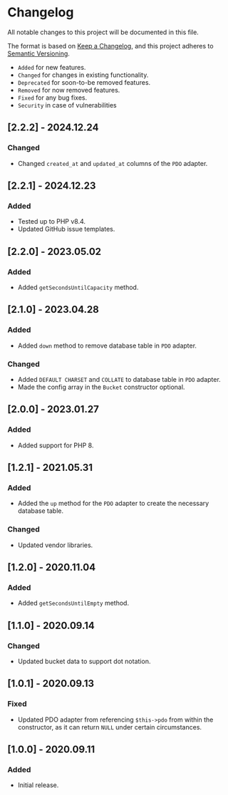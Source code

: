 # Changelog

All notable changes to this project will be documented in this file.

The format is based on [Keep a Changelog](https://keepachangelog.com/en/1.0.0/),
and this project adheres to [Semantic Versioning](https://semver.org/spec/v2.0.0.html).

- `Added` for new features.
- `Changed` for changes in existing functionality.
- `Deprecated` for soon-to-be removed features.
- `Removed` for now removed features.
- `Fixed` for any bug fixes.
- `Security` in case of vulnerabilities

## [2.2.2] - 2024.12.24

### Changed

- Changed `created_at` and `updated_at` columns of the `PDO` adapter.

## [2.2.1] - 2024.12.23

### Added

- Tested up to PHP v8.4.
- Updated GitHub issue templates.

## [2.2.0] - 2023.05.02

### Added

- Added `getSecondsUntilCapacity` method.

## [2.1.0] - 2023.04.28

### Added

- Added `down` method to remove database table in `PDO` adapter.

### Changed

- Added `DEFAULT CHARSET` and `COLLATE` to database table in `PDO` adapter.
- Made the config array in the `Bucket` constructor optional.

## [2.0.0] - 2023.01.27

### Added

- Added support for PHP 8.

## [1.2.1] - 2021.05.31

### Added

- Added the `up` method for the `PDO` adapter to create the necessary database table.

### Changed

- Updated vendor libraries.

## [1.2.0] - 2020.11.04

### Added

- Added `getSecondsUntilEmpty` method.

## [1.1.0] - 2020.09.14

### Changed

- Updated bucket data to support dot notation.

## [1.0.1] - 2020.09.13

### Fixed

- Updated PDO adapter from referencing `$this->pdo` from within the constructor, 
as it can return `NULL` under certain circumstances.

## [1.0.0] - 2020.09.11

### Added

- Initial release.